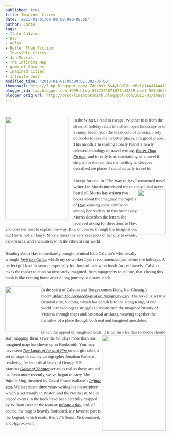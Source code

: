 ```yaml
---
published: true
title: Imagined Cities
date: '2013-01-01T09:00:00.000-05:00'
author: Jodie
tags:
- Italo Calvino
- Hav
- Atlas
- Better Than Fiction
- Invisible Cities
- Jan Morris
- The Infinite Map
- game of thrones
- Imagined Cities
- Infinite Jest
modified_time: '2013-01-01T09:00:01.082-05:00'
thumbnail: http://3.bp.blogspot.com/-ZdocbxY_Ss4/UOHI8u_mPdI/AAAAAAAAAlY/tHBumndl_24/s72-c/better-than-fiction.jpg
blogger_id: tag:blogger.com,1999:blog-5767374071871443859.post-5684462691251085073
blogger_orig_url: http://brooklinebooksmith.blogspot.com/2013/01/imagined-cities.html
---
```


<br /><div class="separator" style="clear: both; text-align: center;"><a href="http://3.bp.blogspot.com/-ZdocbxY_Ss4/UOHI8u_mPdI/AAAAAAAAAlY/tHBumndl_24/s1600/better-than-fiction.jpg" imageanchor="1" style="clear: left; float: left; margin-bottom: 1em; margin-right: 1em;"><img border="0" height="320" src="http://3.bp.blogspot.com/-ZdocbxY_Ss4/UOHI8u_mPdI/AAAAAAAAAlY/tHBumndl_24/s320/better-than-fiction.jpg" width="200" /></a></div><div style="color: #333333; font-family: Georgia, 'Times New Roman', 'Bitstream Charter', Times, serif; font-size: 13.333333969116211px; line-height: 19px;">In the winter, I read to escape. Whether it is from the stress of holiday retail to a silent, open landscape or to a sunny beach from the bleak&nbsp;cold of January, I rely on books to take me to better places, imagined places. This month, I’m reading Lonely Planet’s newly released anthology of travel writing,&nbsp;<a data-mce-href="http://www.brooklinebooksmith-shop.com/book/9781742205946" href="http://www.brooklinebooksmith-shop.com/book/9781742205946"><em>Better Than Fiction</em></a>, and it really is as entertaining as a novel if simply for the fact that the inviting landscapes described are places I could actually travel to.</div><div style="color: #333333; font-family: Georgia, 'Times New Roman', 'Bitstream Charter', Times, serif; font-size: 13.333333969116211px; line-height: 19px;"><br /></div><div style="color: #333333; font-family: Georgia, 'Times New Roman', 'Bitstream Charter', Times, serif; font-size: 13.333333969116211px; line-height: 19px;">Except for one. In "The Way to Hav," renowned travel writer Jan Morris introduced me to a city I had never heard of.&nbsp;<a data-mce-href="http://globecornerbookstore.com/blogs/wp-content/uploads/2012/12/FC97815901744941.jpg" href="http://globecornerbookstore.com/blogs/wp-content/uploads/2012/12/FC97815901744941.jpg"><img alt="" class="alignright size-full wp-image-8632" data-mce-src="http://globecornerbookstore.com/blogs/wp-content/uploads/2012/12/FC97815901744941.jpg" height="140" src="http://globecornerbookstore.com/blogs/wp-content/uploads/2012/12/FC97815901744941.jpg" style="border: 0px; cursor: default; float: right;" title="FC9781590174494" width="87" /></a>Morris has written two books about the imagined metropolis of&nbsp;<a data-mce-href="http://www.brooklinebooksmith-shop.com/book/9781590174494" href="http://www.brooklinebooksmith-shop.com/book/9781590174494">Hav</a>, causing some confusion among her readers. In this brief essay, Morris describes the letters she received asking for directions to Hav, and does her best to explain the way. It is, of course, through the imagination, but Hav is not all fancy. Morris traces the very real roots of her city to events, experiences, and encounters with the cities of our world.</div><div style="color: #333333; font-family: Georgia, 'Times New Roman', 'Bitstream Charter', Times, serif; font-size: 13.333333969116211px; line-height: 19px;"><br /></div><div style="color: #333333; font-family: Georgia, 'Times New Roman', 'Bitstream Charter', Times, serif; font-size: 13.333333969116211px; line-height: 19px;">Reading about Hav immediately brought to mind Italo Calvino’s whimsically wrought&nbsp;<a data-mce-href="http://www.brooklinebooksmith-shop.com/book/%5Bmodel%5D-240" href="http://www.brooklinebooksmith-shop.com/book/%5Bmodel%5D-240"><em>Invisible Cities</em></a>, which my co-worker Lydia recommended just before the holidays. A perfect gift for this season, especially for those of us low on funds for real travels. Calvino takes the reader to cities so intricately imagined, from topography to culture, that closing this book is like coming home after a long journey to distant lands.</div><div style="color: #333333; font-family: Georgia, 'Times New Roman', 'Bitstream Charter', Times, serif; font-size: 13.333333969116211px; line-height: 19px;"><br /></div><div style="color: #333333; font-family: Georgia, 'Times New Roman', 'Bitstream Charter', Times, serif; font-size: 13.333333969116211px; line-height: 19px;"><a data-mce-href="http://globecornerbookstore.com/blogs/wp-content/uploads/2012/12/FC9780231161008.jpg" href="http://globecornerbookstore.com/blogs/wp-content/uploads/2012/12/FC9780231161008.jpg"><img alt="" class="alignleft size-full wp-image-8613" data-mce-src="http://globecornerbookstore.com/blogs/wp-content/uploads/2012/12/FC9780231161008.jpg" height="140" src="http://globecornerbookstore.com/blogs/wp-content/uploads/2012/12/FC9780231161008.jpg" style="border: 0px; cursor: default; float: left;" title="FC9780231161008" width="113" /></a>In the spirit of Calvino and Borges comes Dung Kai-Cheung’s recent&nbsp;<a data-mce-href="http://www.brooklinebooksmith-shop.com/book/9780231161008" href="http://www.brooklinebooksmith-shop.com/book/9780231161008"><em>Atlas: The Archaeology of an Imaginary City</em></a>. The novel is set in a fictional city, Victoria, which has parallels to the Hong Kong of our world. Archaeologists struggle to reconstruct the imagined history of Victoria through maps and historical artifacts, weaving together the narrative of a place through both real and imagined anecdotes.</div><div style="color: #333333; font-family: Georgia, 'Times New Roman', 'Bitstream Charter', Times, serif; font-size: 13.333333969116211px; line-height: 19px;"><br /></div><div style="color: #333333; font-family: Georgia, 'Times New Roman', 'Bitstream Charter', Times, serif; font-size: 13.333333969116211px; line-height: 19px;">Given the appeal of imagined lands, it is no surprise that someone should start mapping them. Over the<a data-mce-href="http://globecornerbookstore.com/blogs/wp-content/uploads/2012/12/Infinite_Map_Final_750x1125.png" href="http://globecornerbookstore.com/blogs/wp-content/uploads/2012/12/Infinite_Map_Final_750x1125.png"><img alt="" class="alignright size-medium wp-image-8618" data-mce-src="http://globecornerbookstore.com/blogs/wp-content/uploads/2012/12/Infinite_Map_Final_750x1125-200x300.png" height="300" src="http://globecornerbookstore.com/blogs/wp-content/uploads/2012/12/Infinite_Map_Final_750x1125-200x300.png" style="border: 0px; cursor: default; float: right;" title="Infinite_Map_Final_750x1125" width="200" /></a>&nbsp;holidays more&nbsp;than one imagined map has shown up at Booksmith. You may have seen&nbsp;<a data-mce-href="http://www.brooklinebooksmith-shop.com/book/9780345538543" href="http://www.brooklinebooksmith-shop.com/book/9780345538543"><em>The Lands of Ice and Fire</em>&nbsp;</a>on our&nbsp;gift table, a set of maps drawn<em></em>&nbsp;by cartographer Jonathan Roberts, rendering the fantastical lands of George R.R. Martin's&nbsp;<a data-mce-href="http://www.brooklinebooksmith-shop.com/book/9780345529053" href="http://www.brooklinebooksmith-shop.com/book/9780345529053"><em>Game of Thrones</em></a>&nbsp;series as real as those around us. Even more recently, we’ve begun to carry&nbsp;<em>The Infinite Map</em>, inspired by David Foster Wallace’s&nbsp;<a data-mce-href="http://www.brooklinebooksmith-shop.com/book/9780316066525" href="http://www.brooklinebooksmith-shop.com/book/9780316066525"><em>Infinite Jest</em></a>. Wallace spent three years writing his masterpiece which is set mainly in Boston and the Northeast. Major placed events in the book have been carefully mapped by William Beutler the team at&nbsp;<a data-mce-href="http://infiniteatlas.com/" href="http://infiniteatlas.com/">Infinite Atlas</a>, and, of course, the map is heavily footnoted. My favorite part is the Legend, which reads:&nbsp;<em>Real</em>,&nbsp;<em>Fictional</em>,&nbsp;<em>Fictionalized</em>, and&nbsp;<em>Approxomite</em>.</div>